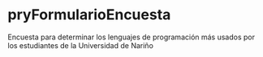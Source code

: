 # pryFormularioEncuesta
Encuesta para determinar los lenguajes de programación más usados por los estudiantes de la Universidad de Nariño

